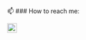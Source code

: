 📫 ### How to reach me: 


[<img align="left" alt="faith-ntundi-0552a46a | LinkedIn" width="22px" src="https://cdn.jsdelivr.net/npm/simple-icons@v3/icons/linkedin.svg" />][linkedin]


<!--
**fntundi/fntundi** is a ✨ _special_ ✨ repository because its `README.md` (this file) appears on your GitHub profile.


Here are some ideas to get you started:

- 🔭 I’m currently working on ...
- 🌱 I’m currently learning ...
- 👯 I’m looking to collaborate on ...
- 🤔 I’m looking for help with ...
  -IaaC using Python and Go
- 📫 How to reach me: ...
[<img align="left" alt="faith-ntundi-0552a46a | LinkedIn" width="22px" src="https://cdn.jsdelivr.net/npm/simple-icons@v3/icons/linkedin.svg" />][linkedin]
- ⚡ Fun fact: ...
-->

[linkedin]: https://www.linkedin.com/in/faith-ntundi-0552a46a/



